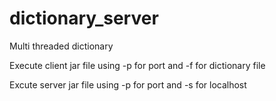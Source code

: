 # dictionary_server
Multi threaded dictionary

Execute client jar file using -p for port and -f for dictionary file 

Excute server jar file using -p for port and -s for localhost
